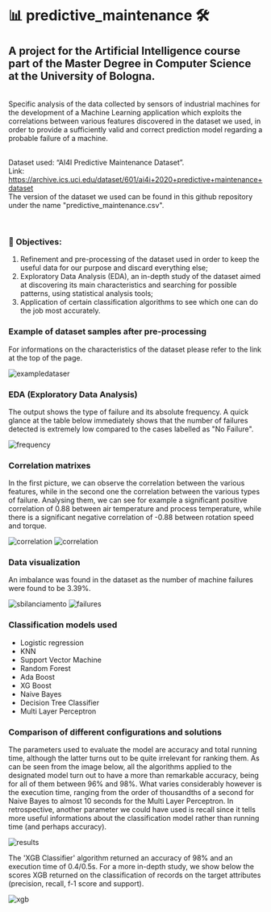 # 📊 predictive_maintenance 🛠️
<h2>A project for the Artificial Intelligence course part of the Master Degree in Computer Science at the University of Bologna.</h2>
<br>Specific analysis of the data collected by sensors of industrial machines for the development of a Machine Learning application which exploits the correlations between various features discovered in the dataset we used, in order to provide a sufficiently valid and correct prediction model regarding a probable failure of a machine.

<br>Dataset used: “AI4I Predictive Maintenance Dataset”.
<br>Link: https://archive.ics.uci.edu/dataset/601/ai4i+2020+predictive+maintenance+dataset
<br>The version of the dataset we used can be found in this github repository under the name "predictive_maintenance.csv".

<br><h3>🎯 Objectives:</h3>
1. Refinement and pre-processing of the dataset used in order to keep the useful data for our purpose and discard everything else;
2. Exploratory Data Analysis (EDA), an in-depth study of the dataset aimed at discovering its main characteristics and searching for possible patterns, using statistical analysis tools;
3. Application of certain classification algorithms to see which one can do the job most accurately.

<h3>Example of dataset samples after pre-processing </h3>
For informations on the characteristics of the dataset please refer to the link at the top of the page.

![exampledataser](https://github.com/michele-abruzzese/predictive_maintenance/blob/main/img/esempio%20dataset.png)

<h3>EDA (Exploratory Data Analysis)</h3>
The output shows the type of failure and its absolute frequency. A quick glance at the table below immediately shows that the number of failures detected is extremely low compared to the cases labelled as "No Failure".

![frequency](https://github.com/michele-abruzzese/predictive_maintenance/blob/main/img/frequenza.png)

<h3>Correlation matrixes </h3>
In the first picture, we can observe the correlation between the various features, while in the second one the correlation between the various types of failure. Analysing them, we can see for example a significant positive correlation of 0.88 between air temperature and process temperature, while there is a significant negative correlation of -0.88 between rotation speed and torque.

![correlation](https://github.com/michele-abruzzese/predictive_maintenance/blob/main/img/correlazione1.png)
![correlation](https://github.com/michele-abruzzese/predictive_maintenance/blob/main/img/correlazione2.png)


<h3>Data visualization </h3>
An imbalance was found in the dataset as the number of machine failures were found to be 3.39%.

![sbilanciamento](https://github.com/michele-abruzzese/predictive_maintenance/blob/main/img/sbilanciamento.png)
![failures](https://github.com/LucaSpadoni/predictive_maintenance/blob/main/img/fallimenti.png)

<h3>Classification models used</h3>

- Logistic regression
- KNN
- Support Vector Machine
- Random Forest
- Ada Boost
- XG Boost
- Naive Bayes
- Decision Tree Classifier
- Multi Layer Perceptron

<h3>Comparison of different configurations and solutions</h3>
The parameters used to evaluate the model are accuracy and total running time, although the latter turns out to be quite irrelevant for ranking them. As can be seen from the image below, all the algorithms applied to the designated model turn out to have a more than remarkable accuracy, being for all of them between 96% and 98%. What varies considerably however is the execution time, ranging from the order of thousandths of a second for Naive Bayes to almost 10 seconds for the Multi Layer Perceptron. In retrospective, another parameter we could have used is recall since it tells more useful informations about the classification model rather than running time (and perhaps accuracy).

![results](https://github.com/michele-abruzzese/predictive_maintenance/blob/main/img/results.png)

The 'XGB Classifier' algorithm returned an accuracy of 98% and an execution time of 0.4/0.5s. For a more in-depth study, we show below the scores XGB returned on the classification of records on the target attributes (precision, recall, f-1 score and support).

![xgb](https://github.com/michele-abruzzese/predictive_maintenance/blob/main/img/xgb.png)
